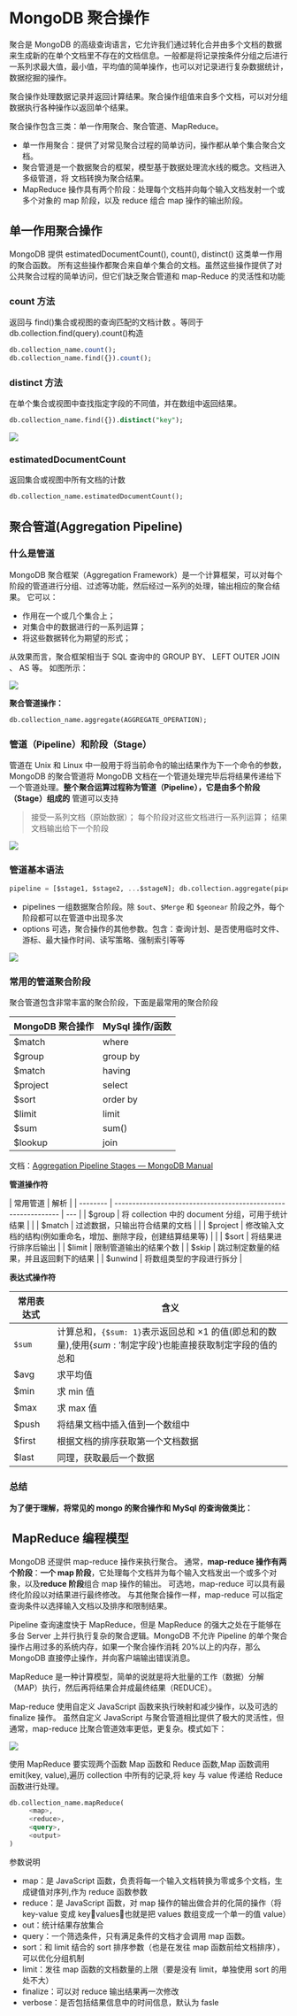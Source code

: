 # MongoDB 聚合操作

聚合是 MongoDB 的高级查询语言，它允许我们通过转化合并由多个文档的数据来生成新的在单个文档里不存在的文档信息。一般都是将记录按条件分组之后进行一系列求最大值，最小值，平均值的简单操作，也可以对记录进行复杂数据统计，数据挖掘的操作。

聚合操作处理数据记录并返回计算结果。聚合操作组值来自多个文档，可以对分组数据执行各种操作以返回单个结果。

聚合操作包含三类：单一作用聚合、聚合管道、MapReduce。

- 单一作用聚合：提供了对常见聚合过程的简单访问，操作都从单个集合聚合文档。
- 聚合管道是一个数据聚合的框架，模型基于数据处理流水线的概念。文档进入多级管道，将 文档转换为聚合结果。
- MapReduce 操作具有两个阶段：处理每个文档并向每个输入文档发射一个或多个对象的 map 阶段，以及 reduce 组合 map 操作的输出阶段。

## 单一作用聚合操作

MongoDB 提供 estimatedDocumentCount(), count(), distinct() 这类单一作用的聚合函数。 所有这些操作都聚合来自单个集合的文档。虽然这些操作提供了对公共聚合过程的简单访问，但它们缺乏聚合管道和 map-Reduce 的灵活性和功能

### count 方法

返回与 find()集合或视图的查询匹配的文档计数 。等同于 db.collection.find(query).count()构造

```sql
db.collection_name.count();
db.collection_name.find({}).count();
```

### distinct 方法

在单个集合或视图中查找指定字段的不同值，并在数组中返回结果。

```sql
db.collection_name.find({}).distinct("key");
```

![](https://note.youdao.com/yws/public/resource/dad1b8090503bafd9cc48019bda7570f/xmlnote/8FE5C77DF25949E9859FB70A27338EC0/39657)

### estimatedDocumentCount

返回集合或视图中所有文档的计数

```sql
db.collection_name.estimatedDocumentCount();
```

## 聚合管道(Aggregation Pipeline)

### 什么是管道

MongoDB 聚合框架（Aggregation Framework）是一个计算框架，可以对每个阶段的管道进行分组、过滤等功能，然后经过一系列的处理，输出相应的聚合结果。
它可以：

- 作用在一个或几个集合上；
- 对集合中的数据进行的一系列运算；
- 将这些数据转化为期望的形式；

从效果而言，聚合框架相当于 SQL 查询中的 GROUP BY、 LEFT OUTER JOIN 、 AS 等。
如图所示：

![](https://p1-jj.byteimg.com/tos-cn-i-t2oaga2asx/gold-user-assets/2019/7/30/16c4326217ad1740~tplv-t2oaga2asx-zoom-in-crop-mark:4536:0:0:0.awebp)

**聚合管道操作：**

```sql
db.collection_name.aggregate(AGGREGATE_OPERATION);
```

### 管道（Pipeline）和阶段（Stage）

管道在 Unix 和 Linux 中一般用于将当前命令的输出结果作为下一个命令的参数，MongoDB 的聚合管道将 MongoDB 文档在一个管道处理完毕后将结果传递给下一个管道处理。**整个聚合运算过程称为管道（Pipeline），它是由多个阶段（Stage）组成的**
管道可以支持

> 接受一系列文档（原始数据）；
> 每个阶段对这些文档进行一系列运算；
> 结果文档输出给下一个阶段

![](https://note.youdao.com/yws/public/resource/dad1b8090503bafd9cc48019bda7570f/xmlnote/731EA7E78D384C938C9221C99BDB5FB4/39636)

### 管道基本语法

```sql
pipeline = [$stage1, $stage2, ...$stageN]; db.collection.aggregate(pipeline, {options})
```

- pipelines 一组数据聚合阶段。除 `$out`、`$Merge` 和 `$geonear` 阶段之外，每个阶段都可以在管道中出现多次
- options 可选，聚合操作的其他参数。包含：查询计划、是否使用临时文件、 游标、最大操作时间、读写策略、强制索引等等

![](https://note.youdao.com/yws/public/resource/dad1b8090503bafd9cc48019bda7570f/xmlnote/F64F9F488D494D7BAA2983FEB6A68C37/39613)

### 常用的管道聚合阶段

聚合管道包含非常丰富的聚合阶段，下面是最常用的聚合阶段

| MongoDB 聚合操作 | MySql 操作/函数 |
| ---------------- | --------------- |
| $match           | where           |
| $group           | group by        |
| $match           | having          |
| $project         | select          |
| $sort            | order by        |
| $limit           | limit           |
| $sum             | sum()           |
| $lookup          | join            |


文档：[Aggregation Pipeline Stages — MongoDB Manual](https://docs.mongodb.com/manual/reference/operator/aggregation-pipeline/)



**管道操作符**

| 常用管道 | 解析                                                           |
| -------- | -------------------------------------------------------------- | --- |
| $group   | 将 collection 中的 document 分组，可用于统计结果               |     |
| $match   | 过滤数据，只输出符合结果的文档                                 |     |
| $project | 修改输入文档的结构(例如重命名，增加、删除字段，创建结算结果等) |     |
| $sort    | 将结果进行排序后输出                                           |
| $limit   | 限制管道输出的结果个数                                         |
| $skip    | 跳过制定数量的结果，并且返回剩下的结果                         |
| $unwind  | 将数组类型的字段进行拆分                                       |

**表达式操作符**

| 常用表达式 | 含义                                                                                                          |
| ---------- | ------------------------------------------------------------------------------------------------------------- |
| `$sum`     | 计算总和，`{$sum: 1}`表示返回总和 ×1 的值(即总和的数量),使用{$sum: '$制定字段'}也能直接获取制定字段的值的总和 |
| $avg       | 求平均值                                                                                                      |
| $min       | 求 min 值                                                                                                     |
| $max       | 求 max 值                                                                                                     |
| $push      | 将结果文档中插入值到一个数组中                                                                                |
| $first     | 根据文档的排序获取第一个文档数据                                                                              |
| $last      | 同理，获取最后一个数据                                                                                        |

### 总结

**为了便于理解，将常见的 mongo 的聚合操作和 MySql 的查询做类比：**



##  MapReduce 编程模型

MongoDB 还提供 map-reduce 操作来执行聚合。 通常，**map-reduce 操作有两个阶段**：**一个 map 阶段**，它处理每个文档并为每个输入文档发出一个或多个对象，以及**reduce 阶段**组合 map 操作的输出。 可选地，map-reduce 可以具有最终化阶段以对结果进行最终修改。 与其他聚合操作一样，map-reduce 可以指定查询条件以选择输入文档以及排序和限制结果。

Pipeline 查询速度快于 MapReduce，但是 MapReduce 的强大之处在于能够在多台 Server 上并行执行复杂的聚合逻辑。MongoDB 不允许 Pipeline 的单个聚合操作占用过多的系统内存，如果一个聚合操作消耗 20%以上的内存，那么 MongoDB 直接停止操作，并向客户端输出错误消息。

MapReduce 是一种计算模型，简单的说就是将大批量的工作（数据）分解（MAP）执行，然后再将结果合并成最终结果（REDUCE）。

Map-reduce 使用自定义 JavaScript 函数来执行映射和减少操作，以及可选的 finalize 操作。 虽然自定义 JavaScript 与聚合管道相比提供了极大的灵活性，但通常，map-reduce 比聚合管道效率更低，更复杂。模式如下：

![](https://p1-jj.byteimg.com/tos-cn-i-t2oaga2asx/gold-user-assets/2019/7/30/16c434f6a684bd16~tplv-t2oaga2asx-zoom-in-crop-mark:4536:0:0:0.awebp)

使用 MapReduce 要实现两个函数 Map 函数和 Reduce 函数,Map 函数调用 emit(key, value),遍历 collection 中所有的记录,将 key 与 value 传递给 Reduce 函数进行处理。

```sql
db.collection_name.mapReduce(
	 <map>,
	 <reduce>,
	 <query>,
	 <output>
)
```

参数说明

- map：是 JavaScript 函数，负责将每一个输入文档转换为零或多个文档，生成键值对序列,作为 reduce 函数参数
- reduce：是 JavaScript 函数，对 map 操作的输出做合并的化简的操作（将 key-value 变成 keyvalues，也就是把 values 数组变成一个单一的值 value）
- out：统计结果存放集合
- query：一个筛选条件，只有满足条件的文档才会调用 map 函数。
- sort：和 limit 结合的 sort 排序参数（也是在发往 map 函数前给文档排序），可以优化分组机制
- limit：发往 map 函数的文档数量的上限（要是没有 limit，单独使用 sort 的用处不大）
- finalize：可以对 reduce 输出结果再一次修改
- verbose：是否包括结果信息中的时间信息，默认为 fasle
